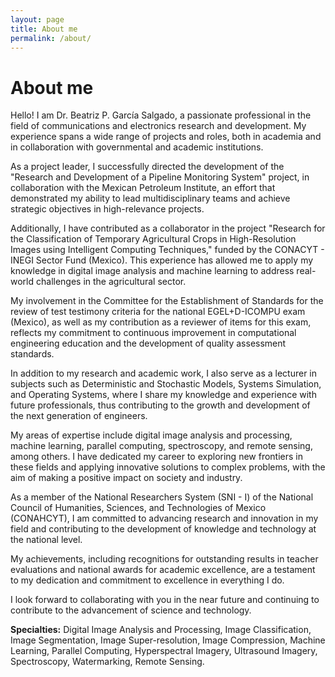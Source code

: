 ```yaml
---
layout: page
title: About me
permalink: /about/
---
```


# About me

Hello! I am Dr. Beatriz P. García Salgado, a passionate professional in the field of communications and electronics research and development. My experience spans a wide range of projects and roles, both in academia and in collaboration with governmental and academic institutions.

As a project leader, I successfully directed the development of the "Research and Development of a Pipeline Monitoring System" project, in collaboration with the Mexican Petroleum Institute, an effort that demonstrated my ability to lead multidisciplinary teams and achieve strategic objectives in high-relevance projects.

Additionally, I have contributed as a collaborator in the project "Research for the Classification of Temporary Agricultural Crops in High-Resolution Images using Intelligent Computing Techniques," funded by the CONACYT - INEGI Sector Fund (Mexico). This experience has allowed me to apply my knowledge in digital image analysis and machine learning to address real-world challenges in the agricultural sector.

My involvement in the Committee for the Establishment of Standards for the review of test testimony criteria for the national EGEL+D-ICOMPU exam (Mexico), as well as my contribution as a reviewer of items for this exam, reflects my commitment to continuous improvement in computational engineering education and the development of quality assessment standards.

In addition to my research and academic work, I also serve as a lecturer in subjects such as Deterministic and Stochastic Models, Systems Simulation, and Operating Systems, where I share my knowledge and experience with future professionals, thus contributing to the growth and development of the next generation of engineers.

My areas of expertise include digital image analysis and processing, machine learning, parallel computing, spectroscopy, and remote sensing, among others. I have dedicated my career to exploring new frontiers in these fields and applying innovative solutions to complex problems, with the aim of making a positive impact on society and industry.

As a member of the National Researchers System (SNI - I) of the National Council of Humanities, Sciences, and Technologies of Mexico (CONAHCYT), I am committed to advancing research and innovation in my field and contributing to the development of knowledge and technology at the national level.

My achievements, including recognitions for outstanding results in teacher evaluations and national awards for academic excellence, are a testament to my dedication and commitment to excellence in everything I do.

I look forward to collaborating with you in the near future and continuing to contribute to the advancement of science and technology.

**Specialties:** Digital Image Analysis and Processing, Image Classification, Image Segmentation, Image Super-resolution, Image Compression, Machine Learning, Parallel Computing, Hyperspectral Imagery, Ultrasound Imagery, Spectroscopy, Watermarking, Remote Sensing.

